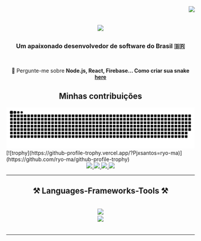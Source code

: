 <img align="right" src="https://visitor-badge.laobi.icu/badge?page_id=pjxsantos.pjxsantos" />

<h1 align="center">
    <img src="https://readme-typing-svg.herokuapp.com/?font=Righteous&size=35&center=true&vCenter=true&width=500&height=70&duration=4000&lines=Olá+tudo+bem?+👋;+Sou+Paulo+Xavier!;" />
</h1>

<h3 align="center">Um apaixonado desenvolvedor de software do Brasil 🇧🇷</h3>

<br/>

<div align="center">
 
💬 Pergunte-me sobre **Node.js, React, Firebase... Como criar sua snake [here](https://github.com/Pjxsantos/snake)**

 </div>
 <div align="center">
  <h2>Minhas contribuições</h2>
<picture>
  <source media="(prefers-color-scheme: dark)" srcset="https://raw.githubusercontent.com/Pjxsantos/Pjxsantos/output/github-contribution-grid-snake-dark.svg">
  <source media="(prefers-color-scheme: light)" srcset="https://raw.githubusercontent.com/Pjxsantos/Pjxsantos/output/github-contribution-grid-snake.svg">
  <img alt="github contribution grid snake animation" src="https://raw.githubusercontent.com/Pjxsantos/Pjxsantos/output/github-contribution-grid-snake.svg">
</picture>

  
  <br/>
</div>
[![trophy](https://github-profile-trophy.vercel.app/?Pjxsantos=ryo-ma)](https://github.com/ryo-ma/github-profile-trophy)
 
<div align="center"> 
  <a href="mailto:pauloaminsantos@gmail.com">
    <img src="https://img.shields.io/badge/Gmail-333333?style=for-the-badge&logo=gmail&logoColor=red" />
  </a>
  <a href="https://linkedin.com/in/pjxsantos" target="_blank">
    <img src="https://img.shields.io/badge/LinkedIn-0077B5?style=for-the-badge&logo=linkedin&logoColor=white" target="_blank" />
  </a>
  <a href="https://portfolio-pjxsantos.vercel.app/" target="_blank">
     <img src="https://img.shields.io/badge/Portfolio-FF5722?style=for-the-badge&logo=todoist&logoColor=white" target="_blank" />
  </a> 
  <a href="https://www.youtube.com/" target="_blank">   
      <img src="https://img.shields.io/badge/YouTube-FF0000?style=for-the-badge&logo=youtube&logoColor=white" /><!-- sqlite, safari, google-chrome are other good icon options -->
  </a>
</div>

 <hr/>
 
<h2 align="center">⚒️ Languages-Frameworks-Tools ⚒️</h2>
<br/>
<div align="center">
    <img src="https://skillicons.dev/icons?i=react,html,css,vscode,github,tailwind,git" />
    </br>
    <img src="https://skillicons.dev/icons?i=nodejs,python,javascript,typescript,firebase,java,nextjs,mysql" /><br>
</div>

<br/>
<hr/>

